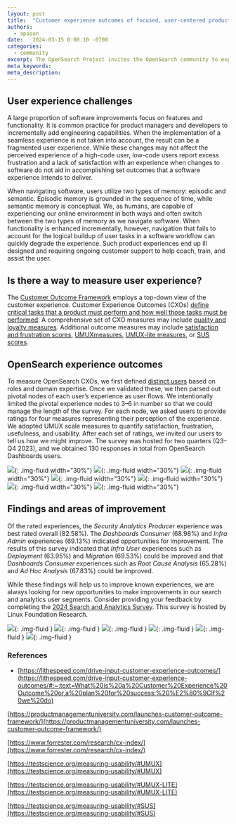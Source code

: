 ```yaml
---
layout: post
title:  "Customer experience outcomes of focused, user-centered product design improvements"
authors:
  - apasun
date:   2024-03-15 0:00:10 -0700
categories:
  - community
excerpt: The OpenSearch Project invites the OpenSearch community to explore the future of search, analytics, and generative AI at the first OpenSearch user conference in Europe. Join us in Berlin on May 6 & 7 and learn how to build powerful applications and get the most out of your OpenSearch deployments.
meta_keywords: 
meta_description: 
---
```


## User experience challenges

A large proportion of software improvements focus on features and functionality. It is common practice for product managers and developers to incrementally add engineering capabilities. When the implementation of a seamless experience is not taken into account, the result can be a fragmented user experience. While these changes may not affect the perceived experience of a high-code user, low-code users report excess frustration and a lack of satisfaction with an experience when changes to software do not aid in accomplishing set outcomes that a software experience intends to deliver.

When navigating software, users utilize two types of memory: episodic and semantic. Episodic memory is grounded in the sequence of time, while semantic memory is conceptual. We, as humans, are capable of experiencing our online environment in both ways and often switch between the two types of memory as we navigate software. When functionality is enhanced incrementally, however, navigation that fails to account for the logical buildup of user tasks in a software workflow can quickly degrade the experience. Such product experiences end up ill designed and requiring ongoing customer support to help coach, train, and assist the user.

## Is there a way to measure user experience?
The [Customer Outcome Framework](https://productmanagementuniversity.com/launches-customer-outcome-framework/) employs a top-down view of the customer experience. Customer Experience Outcomes (CXOs) [define critical tasks that a product must perform and how well those tasks must be performed](https://lithespeed.com/drive-input-customer-experience-outcomes/#:~:text=What%20is%20a%20Customer%20Experience%20Outcome%20or,a%20plan%20for%20success:%20%E2%80%9CIf%20we%20do). A comprehensive set of CXO measures may include [quality and loyalty measures](https://www.forrester.com/research/cx-index/). Additional outcome measures may include [satisfaction and frustration scores](https://www.dynatrace.com/news/blog/user-experience-score-the-one-metric-to-rule-them-all/), [UMUX](https://testscience.org/measuring-usability/#UMUX)[measures](https://testscience.org/measuring-usability/#UMUX), [UMUX-lite measures](https://testscience.org/measuring-usability/#UMUX-LITE), or [SUS scores](https://testscience.org/measuring-usability/#SUS).

## OpenSearch experience outcomes
To measure OpenSearch CXOs, we first defined [distinct users](https://opensearch.org/blog/q1-survey-results/) based on roles and domain expertise. Once we validated these, we then parsed out pivotal nodes of each user’s experience as user flows. We intentionally limited the pivotal experience nodes to 3–6 in number so that we could manage the length of the survey. For each node, we asked users to provide ratings for four measures representing their perception of the experience. We adopted UMUX scale measures to quantify satisfaction, frustration, usefulness, and usability. After each set of ratings, we invited our users to tell us how we might improve. The survey was hosted for two quarters (Q3–Q4 2023), and we obtained 130 responses in total from OpenSearch Dashboards users.

![](/assets/media/blog-images/2024-03-15-customer-experience-outcomes/InfraUser_2.2.png){: .img-fluid width="30%"}
![](/assets/media/blog-images/2024-03-15-customer-experience-outcomes/InfraUser_2.3.png){: .img-fluid width="30%"}
![](/assets/media/blog-images/2024-03-15-customer-experience-outcomes/InfraUser_2.4.png){: .img-fluid width="30%"}
![](/assets/media/blog-images/2024-03-15-customer-experience-outcomes/DataAdmin_Graph_3.2.png){: .img-fluid width="30%"}
![](/assets/media/blog-images/2024-03-15-customer-experience-outcomes/DataAdmin_Graph_3.3.png){: .img-fluid width="30%"}
![](/assets/media/blog-images/2024-03-15-customer-experience-outcomes/Search_Producers_4.2.png){: .img-fluid width="30%"}
![](/assets/media/blog-images/2024-03-15-customer-experience-outcomes/Security_Analytics_6.2.png){: .img-fluid width="30%"}



## Findings and areas of improvement 

Of the rated experiences, the *Security Analytics Producer* experience was best rated overall (82.58%). The *Dashboards* *Consumer* (68.98%) and *Infra Admin* experiences (69.13%) indicated opportunities for improvement. The results of this survey indicated that *Infra User* experiences such as *Deployment* (63.95%) and *Migration* (69.53%) could be improved and that *Dashboards* *Consumer* experiences such as *Root Cause Analysis* (65.28%) and *Ad Hoc Analysis* (67.83%) could be improved.


While these findings will help us to improve known experiences, we are always looking for new opportunities to make improvements in our search and analytics user segments. Consider providing your feedback by completing the [2024 Search and Analytics Survey](https://www.research.net/r/JJGMP3R). This survey is hosted by Linux Foundation Research.


![](/assets/media/blog-images/2024-03-15-customer-experience-outcomes/InfraUser_Graph_2.1.png){: .img-fluid }
![](/assets/media/blog-images/2024-03-15-customer-experience-outcomes/DataAdmin_Graph_3.1.png){: .img-fluid }
![](/assets/media/blog-images/2024-03-15-customer-experience-outcomes/Search_Producers_4.1.png){: .img-fluid }
![](/assets/media/blog-images/2024-03-15-customer-experience-outcomes/Log_Analytics_5.1.png){: .img-fluid }
![](/assets/media/blog-images/2024-03-15-customer-experience-outcomes/Security_Analytics_6.1.png){: .img-fluid }
![](/assets/media/blog-images/2024-03-15-customer-experience-outcomes/Analytics_Customer_7.1.png){: .img-fluid }

### References

- [https://lithespeed.com/drive-input-customer-experience-outcomes/](https://lithespeed.com/drive-input-customer-experience-outcomes/#:~:text=What%20is%20a%20Customer%20Experience%20Outcome%20or,a%20plan%20for%20success:%20%E2%80%9CIf%20we%20do)

[https://productmanagementuniversity.com/launches-customer-outcome-framework/](https://productmanagementuniversity.com/launches-customer-outcome-framework/)

[https://www.forrester.com/research/cx-index/](https://www.forrester.com/research/cx-index/)

[https://testscience.org/measuring-usability/#UMUX](https://testscience.org/measuring-usability/#UMUX)

[https://testscience.org/measuring-usability/#UMUX-LITE](https://testscience.org/measuring-usability/#UMUX-LITE)

[https://testscience.org/measuring-usability/#SUS](https://testscience.org/measuring-usability/#SUS)


